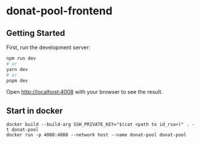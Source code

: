 # donat-pool-frontend
## Getting Started

First, run the development server:

```bash
npm run dev
# or
yarn dev
# or
pnpm dev
```

Open [http://localhost:4008](http://localhost:4008) with your browser to see the result.

## Start in docker

```
docker build --build-arg SSH_PRIVATE_KEY="$(cat <path to id_rsa>)" . -t donat-pool
docker run -p 4008:4008 --network host --name donat-pool donat-pool
```